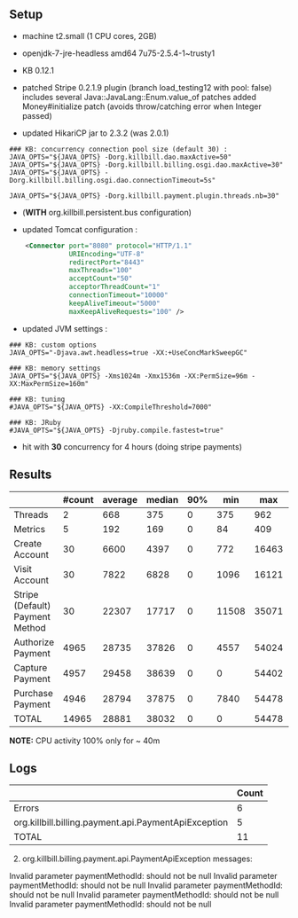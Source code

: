 ## Setup

- machine t2.small (1 CPU cores, 2GB)
- openjdk-7-jre-headless amd64 7u75-2.5.4-1~trusty1

- KB 0.12.1
- patched Stripe 0.2.1.9 plugin (branch load_testing12 with pool: false)
  includes several Java::JavaLang::Enum.value_of patches
  added Money#initialize patch (avoids throw/catching error when Integer passed)
  
- updated HikariCP jar to 2.3.2 (was 2.0.1)
  
```
### KB: concurrency connection pool size (default 30) :
JAVA_OPTS="${JAVA_OPTS} -Dorg.killbill.dao.maxActive=50"
JAVA_OPTS="${JAVA_OPTS} -Dorg.killbill.billing.osgi.dao.maxActive=30"
JAVA_OPTS="${JAVA_OPTS} -Dorg.killbill.billing.osgi.dao.connectionTimeout=5s"

JAVA_OPTS="${JAVA_OPTS} -Dorg.killbill.payment.plugin.threads.nb=30"
```

- (**WITH** org.killbill.persistent.bus configuration)

- updated Tomcat configuration :
```xml
    <Connector port="8080" protocol="HTTP/1.1"
               URIEncoding="UTF-8"
               redirectPort="8443"
               maxThreads="100"
               acceptCount="50"
               acceptorThreadCount="1"
               connectionTimeout="10000"
               keepAliveTimeout="5000"
               maxKeepAliveRequests="100" />
```

- updated JVM settings :
```
### KB: custom options
JAVA_OPTS="-Djava.awt.headless=true -XX:+UseConcMarkSweepGC"

### KB: memory settings
JAVA_OPTS="${JAVA_OPTS} -Xms1024m -Xmx1536m -XX:PermSize=96m -XX:MaxPermSize=160m"

### KB: tuning
#JAVA_OPTS="${JAVA_OPTS} -XX:CompileThreshold=7000"

### KB: JRuby
#JAVA_OPTS="${JAVA_OPTS} -Djruby.compile.fastest=true"
```

- hit with **30** concurrency for 4 hours (doing stripe payments)

  
## Results
  
|                                 | #count | average | median | 90% |   min |   max |   errors | bandwidth |
| ------------------------------- | ------ | ------- | ------ | --- | ----- | ----- | -------- | --------- |
|                         Threads |      2 |     668 |    375 |   0 |   375 |   962 | 0.00000% |    0.01/s |
|                         Metrics |      5 |     192 |    169 |   0 |    84 |   409 | 0.00000% |    0.02/s |
|                  Create Account |     30 |    6600 |   4397 |   0 |   772 | 16463 | 0.00000% |    0.75/s |
|                   Visit Account |     30 |    7822 |   6828 |   0 |  1096 | 16121 | 0.00000% |    0.99/s |
| Stripe (Default) Payment Method |     30 |   22307 |  17717 |   0 | 11508 | 35071 | 0.00000% |    0.56/s |
|               Authorize Payment |   4965 |   28735 |  37826 |   0 |  4557 | 54024 | 0.00101% |    0.31/s |
|                 Capture Payment |   4957 |   29458 |  38639 |   0 |     0 | 54402 | 0.00101% |    0.27/s |
|                Purchase Payment |   4946 |   28794 |  37875 |   0 |  7840 | 54478 | 0.00000% |     0.3/s |
|                           TOTAL |  14965 |   28881 |  38032 |   0 |     0 | 54478 | 0.00067% |    0.91/s |

**NOTE:** CPU activity 100% only for ~ 40m


## Logs

|                                                       | Count |
| ----------------------------------------------------- | ----- |
|                                                Errors |     6 |
|  org.killbill.billing.payment.api.PaymentApiException |     5 |
|                                                 TOTAL |    11 |


2. org.killbill.billing.payment.api.PaymentApiException messages:

  Invalid parameter paymentMethodId: should not be null
  Invalid parameter paymentMethodId: should not be null
  Invalid parameter paymentMethodId: should not be null
  Invalid parameter paymentMethodId: should not be null
  Invalid parameter paymentMethodId: should not be null
